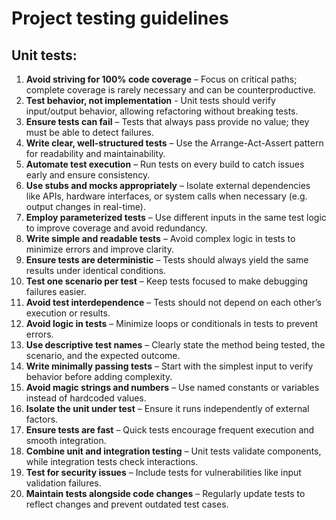 # Project testing guidelines

## Unit tests:
1) **Avoid striving for 100% code coverage** – Focus on critical paths; complete coverage is rarely necessary and can be counterproductive.  
2) **Test behavior, not implementation** - Unit tests should verify input/output behavior, allowing refactoring without breaking tests.  
3) **Ensure tests can fail** – Tests that always pass provide no value; they must be able to detect failures.  
4) **Write clear, well-structured tests** – Use the Arrange-Act-Assert pattern for readability and maintainability.  
5) **Automate test execution** – Run tests on every build to catch issues early and ensure consistency.  
6) **Use stubs and mocks appropriately** – Isolate external dependencies like APIs, hardware interfaces, or system calls when necessary (e.g. output changes in real-time).  
7) **Employ parameterized tests** – Use different inputs in the same test logic to improve coverage and avoid redundancy.  
8) **Write simple and readable tests** – Avoid complex logic in tests to minimize errors and improve clarity.  
9) **Ensure tests are deterministic** – Tests should always yield the same results under identical conditions.  
10) **Test one scenario per test** – Keep tests focused to make debugging failures easier.  
11) **Avoid test interdependence** – Tests should not depend on each other’s execution or results.  
12) **Avoid logic in tests** – Minimize loops or conditionals in tests to prevent errors.  
13) **Use descriptive test names** – Clearly state the method being tested, the scenario, and the expected outcome.  
14) **Write minimally passing tests** – Start with the simplest input to verify behavior before adding complexity.  
15) **Avoid magic strings and numbers** – Use named constants or variables instead of hardcoded values.  
16) **Isolate the unit under test** – Ensure it runs independently of external factors.  
17) **Ensure tests are fast** – Quick tests encourage frequent execution and smooth integration.  
18) **Combine unit and integration testing** – Unit tests validate components, while integration tests check interactions.  
19) **Test for security issues** – Include tests for vulnerabilities like input validation failures.  
20) **Maintain tests alongside code changes** – Regularly update tests to reflect changes and prevent outdated test cases.  
